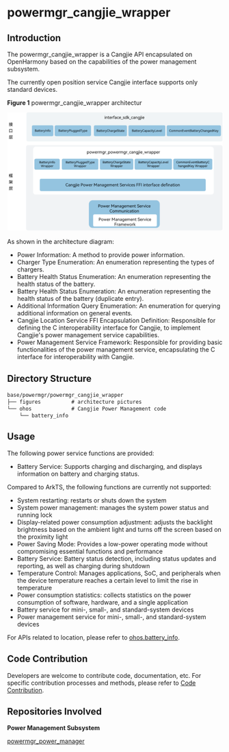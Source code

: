 # powermgr_cangjie_wrapper

## Introduction

The powermgr_cangjie_wrapper is a Cangjie API encapsulated on OpenHarmony based on the capabilities of the power management subsystem. 

The currently open position service Cangjie interface supports only standard devices.

**Figure  1** powermgr_cangjie_wrapper architectur

![](figures/powermgr_cangjie_wrapper_architecture_en.png)

As shown in the architecture diagram:
- Power Information: A method to provide power information.
- Charger Type Enumeration: An enumeration representing the types of chargers.
- Battery Health Status Enumeration: An enumeration representing the health status of the battery.
- Battery Health Status Enumeration: An enumeration representing the health status of the battery (duplicate entry).
- Additional Information Query Enumeration: An enumeration for querying additional information on general events.
- Cangjie Location Service FFI Encapsulation Definition: Responsible for defining the C interoperability interface for Cangjie, to implement Cangjie's power management service capabilities.
- Power Management Service Framework: Responsible for providing basic functionalities of the power management service, encapsulating the C interface for interoperability with Cangjie.

## Directory Structure

```
base/powermgr/powermgr_cangjie_wrapper
├── figures          # architecture pictures
└── ohos             # Cangjie Power Management code
    └── battery_info
```

## Usage

The following power service functions are provided:
- Battery Service: Supports charging and discharging, and displays information on battery and charging status.

Compared to ArkTS, the following functions are currently not supported:
- System restarting: restarts or shuts down the system
- System power management: manages the system power status and running lock
- Display-related power consumption adjustment: adjusts the backlight brightness based on the ambient light and turns off the screen based on the proximity light
- Power Saving Mode: Provides a low-power operating mode without compromising essential functions and performance
- Battery Service: Battery status detection, including status updates and reporting, as well as charging during shutdown
- Temperature Control: Manages applications, SoC, and peripherals when the device temperature reaches a certain level to limit the rise in temperature
- Power consumption statistics: collects statistics on the power consumption of software, hardware, and a single application
- Battery service for mini-, small-, and standard-system devices
- Power management service for mini-, small-, and standard-system devices

For APIs related to location, please refer to [ohos.battery_info](https://gitcode.com/openharmony-sig/arkcompiler_cangjie_ark_interop/blob/master/doc/API_Reference/source_en/apis/BasicServicesKit/cj-apis-battery_info.md).

## Code Contribution

Developers are welcome to contribute code, documentation, etc. For specific contribution processes and methods, please refer to [Code Contribution](https://gitcode.com/openharmony/docs/blob/master/en/contribute/code-contribution.md).

## Repositories Involved

**Power Management Subsystem**

[powermgr_power_manager](https://gitee.com/openharmony/powermgr_power_manager/blob/master/README_zh.md)
